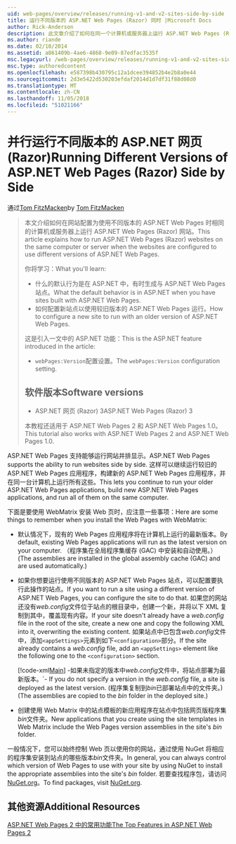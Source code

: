 ```yaml
---
uid: web-pages/overview/releases/running-v1-and-v2-sites-side-by-side
title: 运行不同版本的 ASP.NET Web Pages (Razor) 同时 |Microsoft Docs
author: Rick-Anderson
description: 此文章介绍了如何在同一个计算机或服务器上运行 ASP.NET Web Pages (Razor) 网站，网站配置为使用不同版本时...
ms.author: riande
ms.date: 02/10/2014
ms.assetid: a861409b-4ae6-4868-9e09-87edfac3535f
msc.legacyurl: /web-pages/overview/releases/running-v1-and-v2-sites-side-by-side
msc.type: authoredcontent
ms.openlocfilehash: e587398b430795c12a1dcee394852b4e2b8a0e44
ms.sourcegitcommit: 2d3e5422d530203efdaf2014d1d7df31f88d08d0
ms.translationtype: MT
ms.contentlocale: zh-CN
ms.lasthandoff: 11/05/2018
ms.locfileid: "51021166"
---
```

<a name="running-different-versions-of-aspnet-web-pages-razor-side-by-side"></a><span data-ttu-id="b6ff7-103">并行运行不同版本的 ASP.NET 网页 (Razor)</span><span class="sxs-lookup"><span data-stu-id="b6ff7-103">Running Different Versions of ASP.NET Web Pages (Razor) Side by Side</span></span>
====================
<span data-ttu-id="b6ff7-104">通过[Tom FitzMacken](https://github.com/tfitzmac)</span><span class="sxs-lookup"><span data-stu-id="b6ff7-104">by [Tom FitzMacken](https://github.com/tfitzmac)</span></span>

> <span data-ttu-id="b6ff7-105">本文介绍如何在网站配置为使用不同版本的 ASP.NET Web Pages 时相同的计算机或服务器上运行 ASP.NET Web Pages (Razor) 网站。</span><span class="sxs-lookup"><span data-stu-id="b6ff7-105">This article explains how to run ASP.NET Web Pages (Razor) websites on the same computer or server when the websites are configured to use different versions of ASP.NET Web Pages.</span></span>
> 
> <span data-ttu-id="b6ff7-106">你将学习：</span><span class="sxs-lookup"><span data-stu-id="b6ff7-106">What you'll learn:</span></span>
> 
> - <span data-ttu-id="b6ff7-107">什么的默认行为是在 ASP.NET 中，有时生成与 ASP.NET Web Pages 站点。</span><span class="sxs-lookup"><span data-stu-id="b6ff7-107">What the default behavior is in ASP.NET when you have sites built with ASP.NET Web Pages.</span></span>
> - <span data-ttu-id="b6ff7-108">如何配置新站点以使用较旧版本的 ASP.NET Web Pages 运行。</span><span class="sxs-lookup"><span data-stu-id="b6ff7-108">How to configure a new site to run with an older version of ASP.NET Web Pages.</span></span>
>   
> 
> <span data-ttu-id="b6ff7-109">这是引入一文中的 ASP.NET 功能：</span><span class="sxs-lookup"><span data-stu-id="b6ff7-109">This is the ASP.NET feature introduced in the article:</span></span>
> 
> - <span data-ttu-id="b6ff7-110">`webPages:Version`配置设置。</span><span class="sxs-lookup"><span data-stu-id="b6ff7-110">The `webPages:Version` configuration setting.</span></span>
>   
> 
> ## <a name="software-versions"></a><span data-ttu-id="b6ff7-111">软件版本</span><span class="sxs-lookup"><span data-stu-id="b6ff7-111">Software versions</span></span>
> 
> 
> - <span data-ttu-id="b6ff7-112">ASP.NET 网页 (Razor) 3</span><span class="sxs-lookup"><span data-stu-id="b6ff7-112">ASP.NET Web Pages (Razor) 3</span></span>
>   
> 
> <span data-ttu-id="b6ff7-113">本教程还适用于 ASP.NET Web Pages 2 和 ASP.NET Web Pages 1.0。</span><span class="sxs-lookup"><span data-stu-id="b6ff7-113">This tutorial also works with ASP.NET Web Pages 2 and ASP.NET Web Pages 1.0.</span></span>


<span data-ttu-id="b6ff7-114">ASP.NET Web Pages 支持能够运行网站并排显示。</span><span class="sxs-lookup"><span data-stu-id="b6ff7-114">ASP.NET Web Pages supports the ability to run websites side by side.</span></span> <span data-ttu-id="b6ff7-115">这样可以继续运行较旧的 ASP.NET Web Pages 应用程序，构建新的 ASP.NET Web Pages 应用程序，并在同一台计算机上运行所有这些。</span><span class="sxs-lookup"><span data-stu-id="b6ff7-115">This lets you continue to run your older ASP.NET Web Pages applications, build new ASP.NET Web Pages applications, and run all of them on the same computer.</span></span>

<span data-ttu-id="b6ff7-116">下面是要使用 WebMatrix 安装 Web 页时，应注意一些事项：</span><span class="sxs-lookup"><span data-stu-id="b6ff7-116">Here are some things to remember when you install the Web Pages with WebMatrix:</span></span>

- <span data-ttu-id="b6ff7-117">默认情况下，现有的 Web Pages 应用程序将在计算机上运行的最新版本。</span><span class="sxs-lookup"><span data-stu-id="b6ff7-117">By default, existing Web Pages applications will run as the latest version on your computer.</span></span> <span data-ttu-id="b6ff7-118">（程序集在全局程序集缓存 (GAC) 中安装和自动使用。）</span><span class="sxs-lookup"><span data-stu-id="b6ff7-118">(The assemblies are installed in the global assembly cache (GAC) and are used automatically.)</span></span>
- <span data-ttu-id="b6ff7-119">如果你想要运行使用不同版本的 ASP.NET Web Pages 站点，可以配置要执行此操作的站点。</span><span class="sxs-lookup"><span data-stu-id="b6ff7-119">If you want to run a site using a different version of ASP.NET Web Pages, you can configure the site to do that.</span></span> <span data-ttu-id="b6ff7-120">如果您的网站还没有*web.config*文件位于站点的根目录中，创建一个新，并将以下 XML 复制到其中，覆盖现有内容。</span><span class="sxs-lookup"><span data-stu-id="b6ff7-120">If your site doesn't already have a *web.config* file in the root of the site, create a new one and copy the following XML into it, overwriting the existing content.</span></span> <span data-ttu-id="b6ff7-121">如果站点中已包含*web.config*文件中，添加`<appSettings>`元素到如下`<configuration>`部分。</span><span class="sxs-lookup"><span data-stu-id="b6ff7-121">If the site already contains a *web.config* file, add an `<appSettings>` element like the following one to the `<configuration>` section.</span></span>

    [!code-xml[Main](running-v1-and-v2-sites-side-by-side/samples/sample1.xml)]
  <span data-ttu-id="b6ff7-122">-如果未指定的版本中*web.config*文件中，将站点部署为最新版本。</span><span class="sxs-lookup"><span data-stu-id="b6ff7-122">\`- If you do not specify a version in the *web.config* file, a site is deployed as the latest version.</span></span> <span data-ttu-id="b6ff7-123">(程序集复制到*bin*已部署站点中的文件夹。)</span><span class="sxs-lookup"><span data-stu-id="b6ff7-123">(The assemblies are copied to the *bin* folder in the deployed site.)</span></span>
- <span data-ttu-id="b6ff7-124">创建使用 Web Matrix 中的站点模板的新应用程序在站点中包括网页版程序集*bin*文件夹。</span><span class="sxs-lookup"><span data-stu-id="b6ff7-124">New applications that you create using the site templates in Web Matrix include the Web Pages version assemblies in the site's *bin* folder.</span></span>

<span data-ttu-id="b6ff7-125">一般情况下，您可以始终控制 Web 页以使用你的网站，通过使用 NuGet 将相应的程序集安装到站点的哪些版本*bin*文件夹。</span><span class="sxs-lookup"><span data-stu-id="b6ff7-125">In general, you can always control which version of Web Pages to use with your site by using NuGet to install the appropriate assemblies into the site's *bin* folder.</span></span> <span data-ttu-id="b6ff7-126">若要查找程序包，请访问[NuGet.org](http://NuGet.org)。</span><span class="sxs-lookup"><span data-stu-id="b6ff7-126">To find packages, visit [NuGet.org](http://NuGet.org).</span></span>

## <a name="additional-resources"></a><span data-ttu-id="b6ff7-127">其他资源</span><span class="sxs-lookup"><span data-stu-id="b6ff7-127">Additional Resources</span></span>

[<span data-ttu-id="b6ff7-128">ASP.NET Web Pages 2 中的常用功能</span><span class="sxs-lookup"><span data-stu-id="b6ff7-128">The Top Features in ASP.NET Web Pages 2</span></span>](top-features-in-web-pages-2.md)
